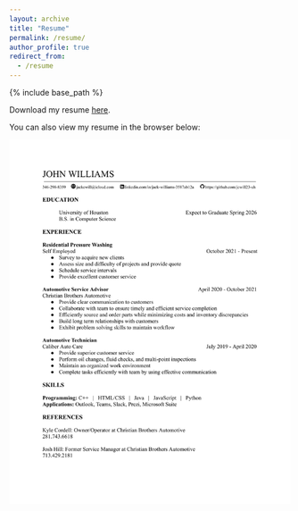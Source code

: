 ```yaml
---
layout: archive
title: "Resume"
permalink: /resume/
author_profile: true
redirect_from:
  - /resume
---
```


{% include base_path %}

Download my resume [here](/files/CURRENT_RESUME.pdf).

You can also view my resume in the browser below:

![You can also view my resume below:](images/CURRENT_RESUME-1.png)
